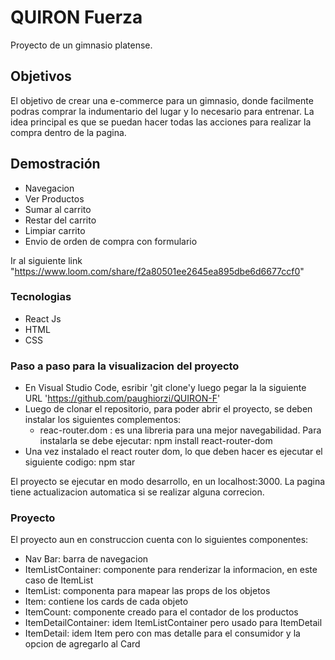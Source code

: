 # QUIRON Fuerza

Proyecto de un gimnasio platense.

## Objetivos

El objetivo de crear una e-commerce para un gimnasio, donde facilmente podras comprar la indumentario del lugar y lo necesario para entrenar. La idea principal es que se puedan hacer todas las acciones para realizar la compra dentro de la pagina.

## Demostración

- Navegacion
- Ver Productos
- Sumar al carrito
- Restar del carrito
- Limpiar carrito
- Envio de orden de compra con formulario

Ir al siguiente link "https://www.loom.com/share/f2a80501ee2645ea895dbe6d6677ccf0"


### Tecnologias

- React Js 
- HTML
- CSS

### Paso a paso para la visualizacion del proyecto 
 - En Visual Studio Code, esribir 'git clone'y luego pegar la la siguiente URL 'https://github.com/paughiorzi/QUIRON-F'
 - Luego de clonar el repositorio, para poder abrir el proyecto, se deben instalar los siguientes complementos:
	- reac-router.dom : es una libreria para una mejor navegabilidad. Para instalarla se debe ejecutar:
	npm install react-router-dom
 - Una vez instalado el react router dom, lo que deben hacer es ejecutar el siguiente codigo:
	npm star

El proyecto se ejecutar en modo desarrollo, en un localhost:3000. La pagina tiene actualizacion automatica si se realizar alguna correcion.


### Proyecto
El proyecto aun en construccion cuenta con lo siguientes componentes:
- Nav Bar: barra de navegacion
- ItemListContainer: componente para renderizar la informacion, en este caso de ItemList
- ItemList: componenta para mapear las props de los objetos
- Item: contiene los cards de cada objeto
- ItemCount: componente creado para el contador de los productos
- ItemDetailContainer: idem ItemListContainer pero usado para ItemDetail
- ItemDetail: idem Item pero con mas detalle para el consumidor y la opcion de agregarlo al Card
